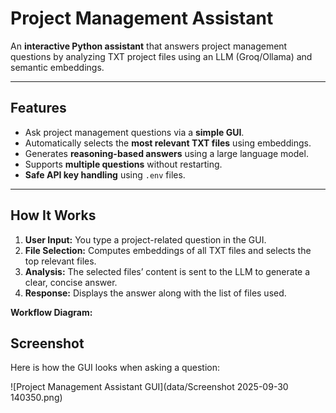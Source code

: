 # Project Management Assistant

An **interactive Python assistant** that answers project management questions by analyzing TXT project files using an LLM (Groq/Ollama) and semantic embeddings.

---

## **Features**

- Ask project management questions via a **simple GUI**.
- Automatically selects the **most relevant TXT files** using embeddings.
- Generates **reasoning-based answers** using a large language model.
- Supports **multiple questions** without restarting.
- **Safe API key handling** using `.env` files.

---

## **How It Works**

1. **User Input:** You type a project-related question in the GUI.  
2. **File Selection:** Computes embeddings of all TXT files and selects the top relevant files.  
3. **Analysis:** The selected files’ content is sent to the LLM to generate a clear, concise answer.  
4. **Response:** Displays the answer along with the list of files used.

**Workflow Diagram:**



## Screenshot

Here is how the GUI looks when asking a question:

![Project Management Assistant GUI](data/Screenshot 2025-09-30 140350.png)

